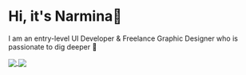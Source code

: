 # Hi, it's Narmina👋

I am an entry-level UI Developer & Freelance Graphic Designer who is passionate to dig deeper :eyes:

<a href="">
  <img align="center" src="https://github-readme-stats.vercel.app/api?username=nargayeva&show_icons=true&theme=tokyonight" />
</a>

<a href="">
  <img align="center" src="https://github-readme-stats.vercel.app/api/top-langs/?username=nargayeva&theme=tokyonight&layout=compact(https://github.com/anuraghazra/github-readme-stats)" />
</a>



<!--
**nargayeva/nargayeva** is a ✨ _special_ ✨ repository because its `README.md` (this file) appears on your GitHub profile.

Here are some ideas to get you started:

- 🔭 I’m currently working on ...
- 🌱 I’m currently learning ...
- 👯 I’m looking to collaborate on ...
- 🤔 I’m looking for help with ...
- 💬 Ask me about ...
- 📫 How to reach me: ...
- 😄 Pronouns: ...
- ⚡ Fun fact: ...
-->
